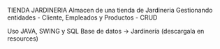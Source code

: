 TIENDA JARDINERIA
Almacen de una tienda de Jardineria 
Gestionando entidades - Cliente, Empleados y Productos - CRUD

Uso JAVA, SWING y SQL 
Base de datos -> Jardinería (descargala en resources)
